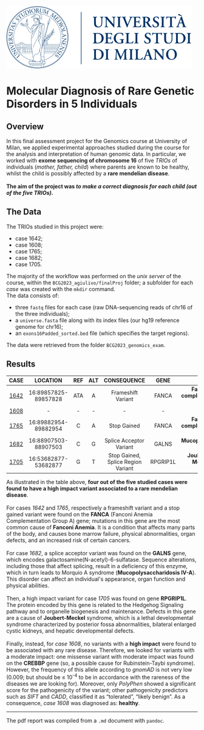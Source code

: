 ![](images/unimi_logo.png)
# **Molecular Diagnosis of Rare Genetic Disorders in 5 Individuals**

## Overview
In this final assessment project for the Genomics course at University of Milan, we applied experimental approaches studied during the course for the analysis and interpretation of human genomic data. 
In particular, we worked with **exome sequencing of chromosome 16** of five *TRIOs* of individuals (*mother, father, child*) where parents are known to be healthy, whilst the child is possibly affected by a **rare mendelian disease**.  
\
**The aim of the project was *to make a correct diagnosis for each child (out of the five TRIOs)*.**

## The Data

The TRIOs studied in this project were:

* case 1642;
* case 1608;
* case 1765;
* case 1682;
* case 1705.

The majority of the workflow was performed on the *unix server* of the course, within the `BCG2023_agiulivo/finalProj` folder; a subfolder for each *case* was created with the `mkdir` command.  
The data consists of:

* three `fastq` files for each case (raw DNA-sequencing reads of chr16 of the three individuals);
* a `universe.fasta` file along with its index files (our hg19 reference genome for chr16);
* an `exons16Padded_sorted.bed` file (which specifies the target regions).

The data were retrieved from the folder `BCG2023_genomics_exam`.

## Results

| **CASE** | **LOCATION** | **REF** | **ALT** | **CONSEQUENCE** | **GENE** | **DISEASE** |
| :---: | :---: | :--: | :--: | :------: | :-----: | :--------------: | 
| [1642](http://grch37.ensembl.org/Homo_sapiens/Tools/VEP/Results?field1=IMPACT;operator1=is;time=1682080358154.154;tl=iD4yHPfxGwlsxHTf-9105991;value1=HIGH#Results) | 16:89857825-89857828 | ATA | A | Frameshift Variant | FANCA | **Fanconi Anemia complementation group A** |
| [1608](http://grch37.ensembl.org/Homo_sapiens/Tools/VEP/Results?field1=IMPACT;operator1=is;time=1682080355449.449;tl=z46xa1B5gwmMy16C-9117151;value1=MODERATE#Results) | - | - | - | - | - | **HEALTHY**  |
| [1765](http://grch37.ensembl.org/Homo_sapiens/Tools/VEP/Results?field1=IMPACT;operator1=is;time=1682080363149.149;tl=PohO3g5ryr6XDVwI-9105981;value1=HIGH#Results) | 16:89882954-89882954 | C | A | Stop Gained | FANCA | **Fanconi Anemia complementation group A**    |
| [1682](http://grch37.ensembl.org/Homo_sapiens/Tools/VEP/Results?field1=IMPACT;operator1=is;time=1682080359665.665;tl=4CT23oWFu15VZ6Tw-9105990;value1=HIGH#Results) | 16:88907503-88907503 | C | G | Splice Acceptor Variant | GALNS | **Mucopolysaccharidosis IV-A**    |
| [1705](http://grch37.ensembl.org/Homo_sapiens/Tools/VEP/Results?field1=IMPACT;operator1=is;time=1682080361422.422;tl=tOeEWOla4WreiVmE-9105988;value1=HIGH#Results) | 16:53682877-53682877 | G | T | Stop Gained, Splice Region Variant | RPGRIP1L | **Joubert Syndrome; Meckel-Gruber Syndrome** |

As illustrated in the table above, **four out of the five studied cases were found to have a high impact variant associated to a rare mendelian disease**.  
\
For cases *1642* and *1765*, respectively a frameshift variant and a stop gained variant were found on the **FANCA** (Fanconi Anemia Complementation Group A) gene; mutations in this gene are the most common cause of **Fanconi Anemia**. It is a condition that affects many parts of the body, and causes bone marrow failure, physical abnormalities, organ defects, and an increased risk of certain cancers.  
\
For case *1682*, a splice acceptor variant was found on the **GALNS** gene, which encodes galactosamine(N-acetyl)-6-sulfatase. Sequence alterations, including those that affect splicing, result in a deficiency of this enzyme, which in turn leads to Morquio A syndrome (**Mucopolysaccharidosis IV-A**). This disorder can affect an individual's appearance, organ function and physical abilities.  
\
Then, a high impact variant for case *1705* was found on gene **RPGRIP1L**. The protein encoded by this gene is related to the Hedgehog Signaling pathway and to organelle biogenesis and maintenance. Defects in this gene are a cause of **Joubert-Meckel** syndrome, which is a lethal developmental syndrome characterized by posterior fossa abnormalities, bilateral enlarged cystic kidneys, and hepatic developmental defects.  
\
Finally, instead, for *case 1608*, no variants with a **high impact** were found to be associated with any rare disease. Therefore, we looked for variants with a moderate impact: one missense variant with moderate impact was found on the **CREBBP** gene (so, a possible cause for Rubinstein-Taybi syndrome). However, the frequency of this allele according to *gnomAD* is not very low ($0.009$; but should be $\leq$ 10<sup>-4</sup> to be in accordance with the rareness of the diseases we are looking for). Moreover, only *PolyPhen* showed a significant score for the pathogenicity of the variant; other pathogenicity predictors such as *SIFT* and *CADD*, classified it as “tolerated”, “likely benign”. As a consequence, *case 1608* was diagnosed as: **healthy**.  

-------------------------

The pdf report was compiled from a `.md` document with `pandoc`.


